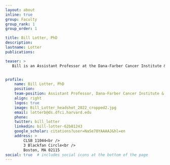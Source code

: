 ```yaml
---
layout: about
inline: true
group: Faculty
group_rank: 1
group_order: 1

title: Bill Lotter, PhD
description:  
lastname: Lotter
publications:  

teaser: >
   Bill is an Assistant Professor at the Dana-Farber Cancer Institute & Harvard Medical School. Previously, he was the CTO & Co-Founder of DeepHealth Inc., where he led the development of two FDA cleared products that use AI to aid in early breast cancer detection in mammography. Through the acquisition of DeepHealth by RadNet Inc., these products are processing over 1 million mammograms per year. His AI/machine learning experience spans the domains of medical imaging, neuroscience, algorithmic trading, and sports analytics.


profile:
    name: Bill Lotter, PhD
    position:  
    team-position: Assistant Professor, Dana-Farber Cancer Institute & Harvard Medical School
    align: right
    logos: true
    image: Bill_Lotter_headshot_2022_cropped2.jpg
    email: lotterb@ds.dfci.harvard.edu
    phone:  
    twitter: bill_lotter
    linkedin: bill-lotter-62b81243
    google_scholar: citations?user=NaSe78YAAAAJ&hl=en
    address: >
        CLSB 11044<br />
        3 Blackfan Circle<br />        
        Boston, MA 02115
social: true  # includes social icons at the bottom of the page        
---
```

